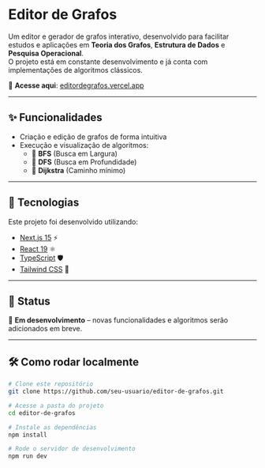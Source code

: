 # Editor de Grafos

Um editor e gerador de grafos interativo, desenvolvido para facilitar estudos e aplicações em **Teoria dos Grafos**, **Estrutura de Dados** e **Pesquisa Operacional**.  
O projeto está em constante desenvolvimento e já conta com implementações de algoritmos clássicos.

🔗 **Acesse aqui**: [editordegrafos.vercel.app](https://editordegrafos.vercel.app/)

---

## ✨ Funcionalidades
- Criação e edição de grafos de forma intuitiva  
- Execução e visualização de algoritmos:
  - 🔹 **BFS** (Busca em Largura)  
  - 🔹 **DFS** (Busca em Profundidade)  
  - 🔹 **Dijkstra** (Caminho mínimo)  

---

## 🚀 Tecnologias
Este projeto foi desenvolvido utilizando:

- [Next.js 15](https://nextjs.org/) ⚡  
- [React 19](https://react.dev/) ⚛️  
- [TypeScript](https://www.typescriptlang.org/) 🛡️  
- [Tailwind CSS](https://tailwindcss.com/) 🎨  

---

## 📌 Status
📍 **Em desenvolvimento** – novas funcionalidades e algoritmos serão adicionados em breve.  

---

## 🛠️ Como rodar localmente
```bash
# Clone este repositório
git clone https://github.com/seu-usuario/editor-de-grafos.git

# Acesse a pasta do projeto
cd editor-de-grafos

# Instale as dependências
npm install

# Rode o servidor de desenvolvimento
npm run dev
